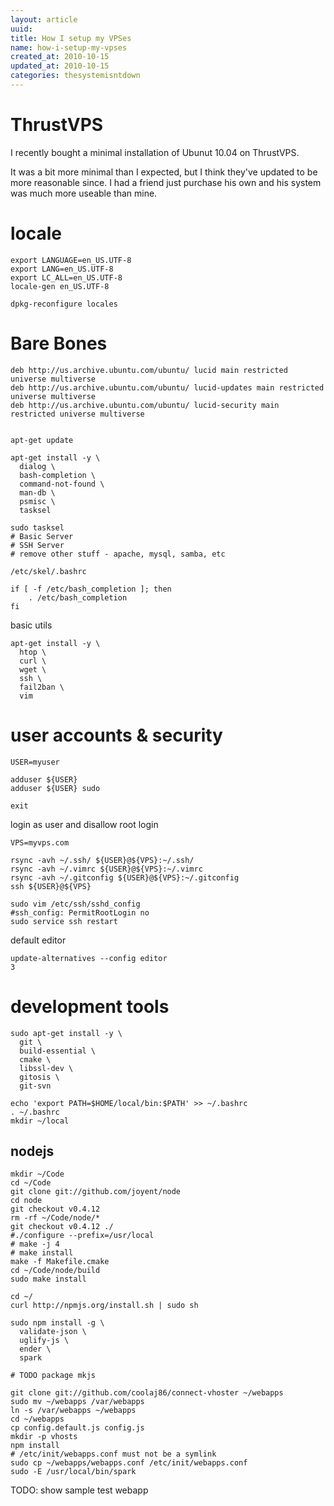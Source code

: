 ```yaml
---
layout: article
uuid: 
title: How I setup my VPSes
name: how-i-setup-my-vpses
created_at: 2010-10-15
updated_at: 2010-10-15
categories: thesystemisntdown
---
```

ThrustVPS
====

I recently bought a minimal installation of Ubunut 10.04 on ThrustVPS.

It was a bit more minimal than I expected, but I think they've updated to be more reasonable since.
I had a friend just purchase his own and his system was much more useable than mine.

locale
===

    export LANGUAGE=en_US.UTF-8
    export LANG=en_US.UTF-8
    export LC_ALL=en_US.UTF-8
    locale-gen en_US.UTF-8

    dpkg-reconfigure locales

Bare Bones
====

    deb http://us.archive.ubuntu.com/ubuntu/ lucid main restricted universe multiverse
    deb http://us.archive.ubuntu.com/ubuntu/ lucid-updates main restricted universe multiverse
    deb http://us.archive.ubuntu.com/ubuntu/ lucid-security main restricted universe multiverse


    apt-get update

    apt-get install -y \
      dialog \
      bash-completion \
      command-not-found \
      man-db \
      psmisc \
      tasksel

    sudo tasksel
    # Basic Server
    # SSH Server
    # remove other stuff - apache, mysql, samba, etc

`/etc/skel/.bashrc`

    if [ -f /etc/bash_completion ]; then
        . /etc/bash_completion
    fi

basic utils

    apt-get install -y \
      htop \
      curl \
      wget \
      ssh \
      fail2ban \
      vim

user accounts & security
====

    USER=myuser

    adduser ${USER}
    adduser ${USER} sudo

    exit

login as user and disallow root login

    VPS=myvps.com

    rsync -avh ~/.ssh/ ${USER}@${VPS}:~/.ssh/
    rsync -avh ~/.vimrc ${USER}@${VPS}:~/.vimrc
    rsync -avh ~/.gitconfig ${USER}@${VPS}:~/.gitconfig
    ssh ${USER}@${VPS}

    sudo vim /etc/ssh/sshd_config
    #ssh_config: PermitRootLogin no
    sudo service ssh restart

default editor

    update-alternatives --config editor
    3


development tools
====

    sudo apt-get install -y \
      git \
      build-essential \
      cmake \
      libssl-dev \
      gitosis \
      git-svn

    echo 'export PATH=$HOME/local/bin:$PATH' >> ~/.bashrc
    . ~/.bashrc
    mkdir ~/local

nodejs
----

    mkdir ~/Code
    cd ~/Code
    git clone git://github.com/joyent/node
    cd node
    git checkout v0.4.12
    rm -rf ~/Code/node/*
    git checkout v0.4.12 ./
    #./configure --prefix=/usr/local
    # make -j 4
    # make install
    make -f Makefile.cmake
    cd ~/Code/node/build
    sudo make install

    cd ~/
    curl http://npmjs.org/install.sh | sudo sh

    sudo npm install -g \
      validate-json \
      uglify-js \
      ender \
      spark

    # TODO package mkjs

    git clone git://github.com/coolaj86/connect-vhoster ~/webapps
    sudo mv ~/webapps /var/webapps
    ln -s /var/webapps ~/webapps
    cd ~/webapps
    cp config.default.js config.js
    mkdir -p vhosts
    npm install
    # /etc/init/webapps.conf must not be a symlink
    sudo cp ~/webapps/webapps.conf /etc/init/webapps.conf
    sudo -E /usr/local/bin/spark

TODO: show sample test webapp
